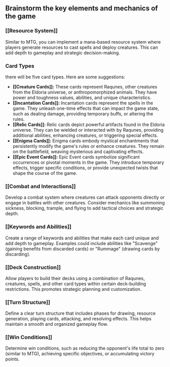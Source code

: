 ## Brainstorm the key elements and mechanics of the game

### [[Resource System]]
Similar to MTG, you can implement a mana-based resource system where players generate resources to cast spells and deploy creatures. This can add depth to gameplay and strategic decision-making.

### Card Types
there will be five card types. Here are some suggestions:
- **[[Creature Cards]]:** These cards represent Raqunes, other creatures from the Eldoria universe, or anthropomorphized animals. They have power and toughness values, abilities, and unique characteristics.
- **[[Incantation Cards]]:** Incantation cards represent the spells in the game. They unleash one-time effects that can impact the game state, such as dealing damage, providing temporary buffs, or altering the rules.
- **[[Relic Cards]]:** Relic cards depict powerful artifacts found in the Eldoria universe. They can be wielded or interacted with by Raqunes, providing additional abilities, enhancing creatures, or triggering special effects.
- **[[Enigma Cards]]:** Enigma cards embody mystical enchantments that persistently modify the game's rules or enhance creatures. They remain on the battlefield, weaving mysterious and captivating effects.
- **[[Epic Event Cards]]:** Epic Event cards symbolize significant occurrences or pivotal moments in the game. They introduce temporary effects, trigger specific conditions, or provide unexpected twists that shape the course of the game.

### [[Combat and Interactions]]
Develop a combat system where creatures can attack opponents directly or engage in battles with other creatures. Consider mechanics like summoning sickness, blocking, trample, and flying to add tactical choices and strategic depth.

### [[Keywords and Abilities]]
Create a range of keywords and abilities that make each card unique and add depth to gameplay. Examples could include abilities like "Scavenge" (gaining benefits from discarded cards) or "Rummage" (drawing cards by discarding).

### [[Deck Construction]]
Allow players to build their decks using a combination of Raqunes, creatures, spells, and other card types within certain deck-building restrictions. This promotes strategic planning and customization.

### [[Turn Structure]]
Define a clear turn structure that includes phases for drawing, resource generation, playing cards, attacking, and resolving effects. This helps maintain a smooth and organized gameplay flow.

### [[Win Conditions]]
Determine win conditions, such as reducing the opponent's life total to zero (similar to MTG), achieving specific objectives, or accumulating victory points.